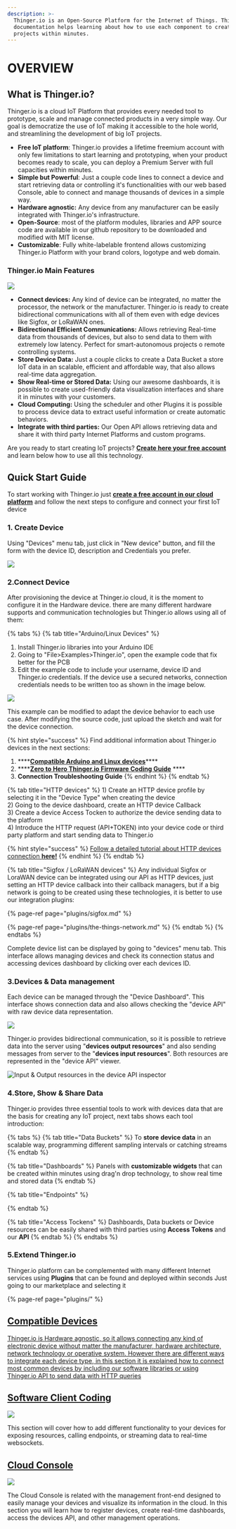 ```yaml
---
description: >-
  Thinger.io is an Open-Source Platform for the Internet of Things. This
  documentation helps learning about how to use each component to create awesome
  projects within minutes.
---
```


# OVERVIEW

## What is Thinger.io?

Thinger.io is a cloud IoT Platform that provides every needed tool to prototype, scale and manage connected  products in a very simple way. Our goal is democratize the use of IoT making it accessible to the hole world, and streamlining the development of big IoT projects.

* **Free IoT platform**: Thinger.io provides a lifetime freemium account with only few limitations to start learning and prototyping, when your product becomes ready to scale, you can deploy a Premium Server with full capacities within minutes.
* **Simple but Powerful**: Just a couple code lines to connect a device and start retrieving data or controlling it's functionalities with our web based Console, able to connect and manage thousands of devices in a simple way.
* **Hardware agnostic:** Any device from any manufacturer can be easily integrated with Thinger.io's infrastructure.
* **Open-Source**: most of the platform modules, libraries and APP source code are available in our github repository to be downloaded and modified with MIT license. 
* **Customizable**: Fully white-labelable frontend allows customizing Thinger.io Platform with your brand colors, logotype and web domain.

### Thinger.io Main Features

![](.gitbook/assets/thinger.io-platform-feature.png)

* **Connect devices:** Any kind of device can be integrated, no matter the processor, the network or the manufacturer. Thinger.io is ready to create bidirectional communications with all of them even with edge devices like Sigfox, or LoRaWAN ones. 
* **Bidirectional Efficient Communications:** Allows retrieving Real-time data from thousands of devices, but also to send data to them with extremely low latency. Perfect for smart-autonomous projects o remote controlling systems. 
* **Store Device Data:** Just a couple clicks to create a Data Bucket a store IoT data in an scalable, efficient and affordable way, that also allows real-time data aggregation. 
* **Show Real-time or Stored Data:** Using our awesome dashboards, it is possible to create used-friendly data visualization interfaces and share it in minutes with your customers. 
* **Cloud Computing:** Using the scheduler and other Plugins it is possible to process device data to extract useful information or create automatic behaviors. 
* **Integrate with third parties:** Our Open API allows retrieving data and share it with third party Internet Platforms and custom programs.

Are you ready to start creating IoT projects? [**Create here your free account**](https://console.thinger.io/#/signup) and learn below how to use all this technology.

## Quick Start Guide

To start working with Thinger.io just [**create a free account in our cloud platform**](https://console.thinger.io/#/signup) and follow the next steps to configure and connect your first IoT device

### 1. Create Device

Using "Devices" menu tab, just click in "New device" button, and fill the form with the device ID, description and Credentials you prefer.

![](.gitbook/assets/image%20%2818%29.png)

### 2.Connect Device

After provisioning the device at Thinger.io cloud, it is the moment to configure it in the Hardware device. there are many different hardware supports and communication technologies but Thinger.io allows using all of them: 

{% tabs %}
{% tab title="Arduino/Linux Devices" %}
1. Install Thinger.io libraries into your Arduino IDE
2. Going to "File&gt;Examples&gt;Thinger.io", open the example code that fix better for the PCB
3. Edit the example code to include your username, device ID and Thinger.io credentials. If the device use a secured networks, connection credentials needs to be written too as shown in the image below. 

![](.gitbook/assets/image%20%2820%29.png)

This example can be modified to adapt the device behavior to each use case. After modifying the source code, just upload the sketch and wait for the device connection.

{% hint style="success" %}
Find additional information about Thinger.io devices in the next sections: 

1. \*\*\*\*[**Compatible Arduino and Linux devices**](devices/)\*\*\*\*
2. \*\*\*\*[**Zero to Hero Thinger.io Firmware Coding Guide**](coding.md) ****
3. **Connection Troubleshooting Guide**
{% endhint %}
{% endtab %}

{% tab title="HTTP devices" %}
1\) Create an HTTP device profile by selecting it in the "Device Type" when creating the device  
2\) Going to the device dashboard, create an HTTP device Callback  
3\) Create a device Access Tocken to authorize the device sending data to the platform  
4\) Introduce the HTTP request \(API+TOKEN\) into your device code or third party platform and start sending data to Thinger.io

{% hint style="success" %}
[Follow a detailed tutorial about HTTP devices connection **here!**](devices/http-devices.md)
{% endhint %}
{% endtab %}

{% tab title="Sigfox / LoRaWAN devices" %}
Any individual Sigfox or LoraWAN device can be integrated using our API as HTTP devices, just setting an HTTP device callback into their callback managers, but if a big network is going to be created using these technologies, it is better to use our integration plugins:

{% page-ref page="plugins/sigfox.md" %}

{% page-ref page="plugins/the-things-network.md" %}
{% endtab %}
{% endtabs %}

Complete device list can be displayed by going to "devices" menu tab. This interface allows managing devices and check its connection status and accessing devices dashboard by clicking over each devices ID.

### 3.Devices & Data management

Each device can be managed through the "Device Dashboard". This interface shows connection data and also allows checking the "device API" with raw device data representation.

![](.gitbook/assets/image%20%285%29.png)

Thinger.io provides bidirectional communication, so it is possible to retrieve data into the server using "**devices output resources**" and also sending messages from server to the "**devices input resources**". Both resources are represented in the "device API" viewer.

![Input &amp; Output resources in the device API inspector](.gitbook/assets/image%20%2828%29.png)

### 4.Store, Show & Share Data

Thinger.io provides three essential tools to work with devices data that are the basis for creating any IoT project, next tabs shows each tool introduction:

{% tabs %}
{% tab title="Data Buckets" %}
To **store** **device data** in an scalable way, programming different sampling intervals or catching streams
{% endtab %}

{% tab title="Dashboards" %}
Panels with **customizable widgets** that can be created within minutes using drag'n drop technology, to show real time and stored data
{% endtab %}

{% tab title="Endpoints" %}

{% endtab %}

{% tab title="Access Tockens" %}
Dashboards, Data buckets or Device resources can be easily shared with third parties using **Access Tokens** and our **API**
{% endtab %}
{% endtabs %}

### 5.Extend Thinger.io

Thinger.io platform can be complemented with many different Internet services using **Plugins** that can be found and deployed within seconds Just going to our marketplace and selecting it

{% page-ref page="plugins/" %}

## [Compatible Devices](devices/)

[Thinger.io is Hardware agnostic, so it allows connecting any kind of electronic device without matter the manufacturer, hardware architecture, network technology or operative system. However there are different ways to integrate each device type, in this section it is explained how to connect most common devices by including our software libraries or using Thinger.io API to send data with HTTP queries](devices/)

## [Software Client Coding](coding.md)

[ ![](.gitbook/assets/coding.png) ](coding.md)

This section will cover how to add different functionality to your devices for exposing resources, calling endpoints, or streaming data to real-time websockets.

## [Cloud Console](console.md)

[![](.gitbook/assets/console.png) ](console.md)

The Cloud Console is related with the management front-end designed to easily manage your devices and visualize its information in the cloud. In this section you will learn how to register devices, create real-time dashboards, access the devices API, and other management operations.



